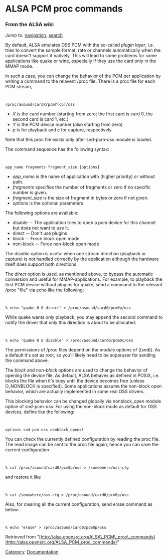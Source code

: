 ALSA PCM proc commands
======================

### From the ALSA wiki

Jump to: [navigation](#mw-head), [search](#p-search)

By default, ALSA emulates OSS PCM with the so-called *plugin layer*,
i.e. tries to convert the sample format, rate or channels automatically
when the card doesn't support it natively. This will lead to some
problems for some applications like quake or wine, especially if they
use the card only in the MMAP mode.

In such a case, you can change the behavior of the PCM per application
by writing a command to the relavent /proc file. There is a proc file
for each PCM stream,

` `

    /proc/asound/cardX/pcmY[cp]/oss

-   *X* is the card number (starting from zero; the first card is card
    0, the second card is card 1, etc.)
-   *Y* is the PCM device number (also starting from zero)
-   *p* is for playback and *c* for capture, respectively.

Note that this proc file exists only after snd-pcm-oss module is loaded.

The command sequence has the following syntax:

` `

    app_name fragments fragment_size [options]

-   *app\_name* is the name of application with (higher priority) or
    without path.
-   *fragments* specifies the number of fragments or zero if no specific
    number is given.
-   *fragment\_size* is the size of fragment in bytes or zero if not
    given.
-   *options* is the optional parameters.

The following options are available:

-   disable -- The application tries to open a pcm device for this
    channel but does not want to use it.
-   direct -- Don't use plugins
-   block -- Force block open mode
-   non-block -- Force non-block open mode

The *disable* option is useful when one stream direction (playback or
capture) is not handled correctly by the application although the
hardware itself does support both directions.

The *direct* option is used, as mentioned above, to bypass the automatic
conversion and useful for MMAP-applications. For example, to playback
the first PCM device without plugins for quake, send a command to the
relevant /proc "file" via echo like the following:

` `

    % echo "quake 0 0 direct" > /proc/asound/card0/pcm0p/oss

While quake wants only playback, you may append the second command to
notify the driver that only this direction is about to be allocated:

` `

    % echo "quake 0 0 disable" > /proc/asound/card0/pcm0c/oss

The permissions of /proc files depend on the module options of ((snd)).
As a default it's set as root, so you'll likely need to be superuser for
sending the command above.

The *block* and *non-block* options are used to change the behavior of
opening the device file. As default, ALSA behaves as defined in POSIX,
i.e. blocks the file when it's busy until the device becomes free
(unless O\_NONBLOCK is specified). Some applications assume the
non-block open behavior, which are actually implemented in some real OSS
drivers.

This blocking behavior can be changed globally via nonblock\_open module
option of snd-pcm-oss. For using the non-block mode as default for OSS
devices, define like the following:

` `

    options snd-pcm-oss nonblock_open=1

You can check the currently defined configuration by reading the proc
file. The read image can be sent to the proc file again, hence you can
save the current configuration

` `

    % cat /proc/asound/card0/pcm0p/oss > /somewhere/oss-cfg

and restore it like

` `

    % cat /somewhere/oss-cfg > /proc/asound/card0/pcm0p/oss

Also, for clearing all the current configuration, send erase command as
below:

` `

    % echo "erase" > /proc/asound/card0/pcm0p/oss

Retrieved from
"[http://alsa.opensrc.org/ALSA\_PCM\_proc\_commands](http://alsa.opensrc.org/ALSA_PCM_proc_commands)"

[Category](/Special:Categories "Special:Categories"):
[Documentation](/Category:Documentation "Category:Documentation")

